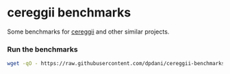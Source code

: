 # cereggii benchmarks

Some benchmarks for [cereggii](https://github.com/dpdani/cereggii) and other similar projects.

### Run the benchmarks

```bash
wget -qO - https://raw.githubusercontent.com/dpdani/cereggii-benchmarks/main/build-and-run.sh | bash
```
